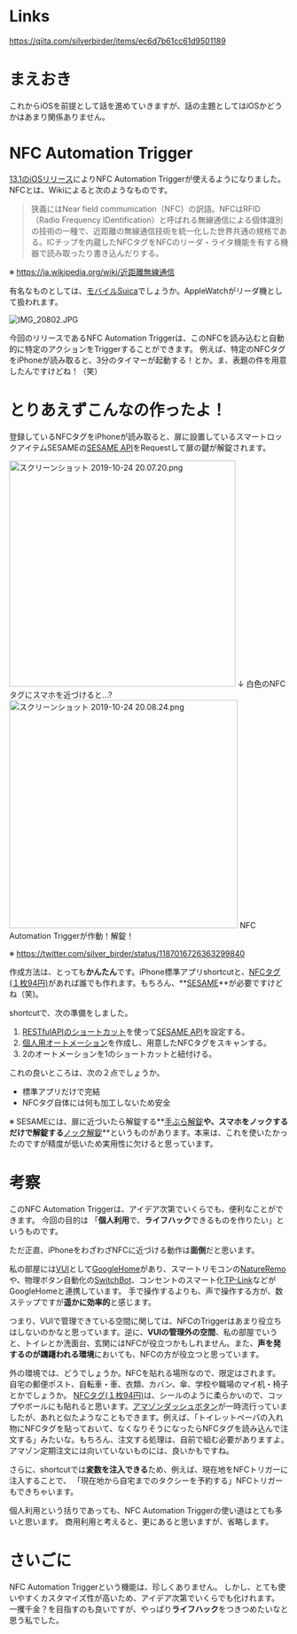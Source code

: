 <!-- 
title: NFC Automation Trigger + SESAME API による自動解錠と考察
date: 2019-12-28T00:00:00+09:00
draft: false
description: description
icon: 😎
-->
# Links
https://qiita.com/silverbirder/items/ec6d7b61cc61d9501189

# まえおき
これからiOSを前提として話を進めていきますが、話の主題としてはiOSかどうかはあまり関係ありません。

# NFC Automation Trigger
[13.1のiOSリリース](https://support.apple.com/ja-jp/HT210393#131)によりNFC Automation Triggerが使えるようになりました。NFCとは、Wikiによると次のようなものです。

> 狭義にはNear field communication（NFC）の訳語。NFCはRFID（Radio Frequency IDentification）と呼ばれる無線通信による個体識別の技術の一種で、近距離の無線通信技術を統一化した世界共通の規格である。ICチップを内蔵したNFCタグをNFCのリーダ・ライタ機能を有する機器で読み取ったり書き込んだりする。

※ https://ja.wikipedia.org/wiki/近距離無線通信

有名なものとしては、[モバイルSuica](https://www.jreast.co.jp/mobilesuica/index.html/)でしょうか。AppleWatchがリーダ機として扱われます。

![IMG_20802.JPG](https://qiita-image-store.s3.ap-northeast-1.amazonaws.com/0/143813/906e56b9-d510-4f8c-0536-20f052400792.jpeg)

今回のリリースであるNFC Automation Triggerは、このNFCを読み込むと自動的に特定のアクションをTriggerすることができます。
例えば、特定のNFCタグをiPhoneが読み取ると、3分のタイマーが起動する！とか。ま、表題の件を用意したんですけどね！（笑）

# とりあえずこんなの作ったよ！
登録しているNFCタグをiPhoneが読み取ると、扉に設置しているスマートロックアイテムSESAMEの[SESAME API](https://docs.candyhouse.co/#sesame-api)をRequestして扉の鍵が解錠されます。

<img width="408" alt="スクリーンショット 2019-10-24 20.07.20.png" src="https://qiita-image-store.s3.ap-northeast-1.amazonaws.com/0/143813/cebf3e6d-63a6-34e0-9bca-191483281614.png">
↓ 白色のNFCタグにスマホを近づけると...?
<img width="412" alt="スクリーンショット 2019-10-24 20.08.24.png" src="https://qiita-image-store.s3.ap-northeast-1.amazonaws.com/0/143813/c3fcec93-0ee9-4734-a197-033e9a21f6cf.png">
NFC Automation Triggerが作動！解錠！

※ https://twitter.com/silver_birder/status/1187016726363299840

<blockquote class="twitter-tweet" lang="ja"><a href="https://twitter.com/silver_birder/status/1187016726363299840"></a></blockquote>
<script async src="//platform.twitter.com/widgets.js" charset="utf-8"></script>


作成方法は、とっても**かんたん**です。iPhone標準アプリshortcutと、[NFCタグ(１枚94円)](https://www.amazon.co.jp/gp/product/B00GXSGL5G/)があれば誰でも作れます。もちろん、**[SESAME](https://www.amazon.co.jp/dp/B0787N1L3M)**が必要ですけどね（笑)。

shortcutで、次の準備をしました。

1. [RESTfulAPIのショートカット](https://support.apple.com/ja-jp/guide/shortcuts/apd58d46713f/ios)を使って[SESAME API](https://docs.candyhouse.co/#sesame-api)を設定する。
2. [個人用オートメーション](https://reliphone.jp/nfc-automation/)を作成し、用意したNFCタグをスキャンする。
3. 2のオートメーションを1のショートカットと紐付ける。

これの良いところは、次の２点でしょうか。

* 標準アプリだけで完結
* NFCタグ自体には何も加工しないため安全

※ SESAMEには、扉に近づいたら解錠する**[手ぶら解錠](https://jp.candyhouse.co/blogs/how-to/%E6%89%8B%E3%81%B6%E3%82%89%E8%A7%A3%E9%8C%A0%E6%A9%9F%E8%83%BD-%E3%82%92%E8%A8%AD%E5%AE%9A%E3%81%99%E3%82%8B)**や、スマホをノックするだけで解錠する**[ノック解錠](https://jp.candyhouse.co/blogs/how-to/%E3%83%8E%E3%83%83%E3%82%AF%E6%A9%9F%E8%83%BD%E3%82%92%E8%A8%AD%E5%AE%9A%E3%81%99%E3%82%8B)**というものがあります。本来は、これを使いたかったのですが精度が低いため実用性に欠けると思っています。

# 考察
このNFC Automation Triggerは、アイデア次第でいくらでも、便利なことができます。
今回の目的は 「**個人利用**で、**ライフハック**できるものを作りたい」というものです。


ただ正直、iPhoneをわざわざNFCに近づける動作は**面倒**だと思います。


私の部屋には[VUI](https://en.wikipedia.org/wiki/Voice_user_interface)として[GoogleHome](https://store.google.com/jp/product/google_home_mini)があり、スマートリモコンの[NatureRemo](https://nature.global/)や、物理ボタン自動化の[SwitchBot](https://www.switchbot.jp/)、コンセントのスマート化[TP-Link](https://www.amazon.co.jp/dp/B078HSBNMT/)などがGoogleHomeと連携しています。
手で操作するよりも、声で操作する方が、数ステップですが**遥かに効率的**と感じます。

つまり、VUIで管理できている空間に関しては、NFCのTriggerはあまり役立ちはしないのかなと思っています。逆に、**VUIの管理外の空間**、私の部屋でいうと、トイレとか洗面台、玄関にはNFCが役立つかもしれません。また、**声を発するのが躊躇われる環境**においても、NFCの方が役立つと思っています。

外の環境では、どうでしょうか。NFCを貼れる場所なので、限定はされます。
自宅の郵便ポスト、自転車・車、衣類、カバン、傘、学校や職場のマイ机・椅子とかでしょうか。
[NFCタグ(１枚94円)](https://www.amazon.co.jp/gp/product/B00GXSGL5G/)は、シールのように柔らかいので、コップやボールにも貼れると思います。[アマゾンダッシュボタン](https://ja.wikipedia.org/wiki/Amazon_Dash)が一時流行っていましたが、あれと似たようなこともできます。例えば、「トイレットペーパの入れ物にNFCタグを貼っておいて、なくなりそうになったらNFCタグを読み込んで注文する」みたいな。もちろん、注文する処理は、自前で組む必要がありますよ。アマゾン定期注文には向いていないものには、良いかもですね。

さらに、shortcutでは**変数を注入できる**ため、例えば、現在地をNFCトリガーに注入することで、
「現在地から自宅までのタクシーを予約する」NFCトリガーもできちゃいます。

個人利用という括りであっても、NFC Automation Triggerの使い道はとても多いと思います。
商用利用と考えると、更にあると思いますが、省略します。

# さいごに
NFC Automation Triggerという機能は、珍しくありません。
しかし、とても使いやすくカスタマイズ性が高いため、アイデア次第でいくらでも化けれます。
一攫千金？を目指すのも良いですが、やっぱり**ライフハック**をつきつめたいなと思う私でした。
